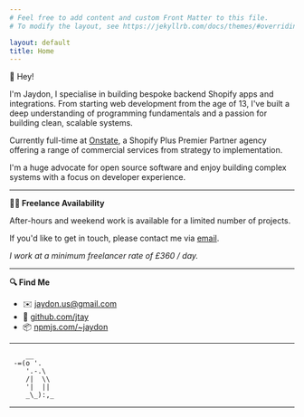 ```yaml
---
# Feel free to add content and custom Front Matter to this file.
# To modify the layout, see https://jekyllrb.com/docs/themes/#overriding-theme-defaults

layout: default
title: Home
---
```

👋 Hey! 

I'm Jaydon, I specialise in building bespoke backend Shopify apps and integrations. From starting web development from the age of 13, I've built a deep understanding of programming fundamentals and a passion for building clean, scalable systems. 

Currently full-time at [Onstate](https://onstate.co.uk), a Shopify Plus Premier Partner agency offering a range of commercial services from strategy to implementation.

I'm a huge advocate for open source software and enjoy building complex systems with a focus on developer experience.

---

**🧑‍💻 Freelance Availability**

After-hours and weekend work is available for a limited number of projects.

If you'd like to get in touch, please contact me via [email](mailto:hi@jtay.co.uk).

*I work at a minimum freelancer rate of £360 / day.*

---

**🔍 Find Me**
- ✉️ [jaydon.us@gmail.com](mailto:jaydon.us@gmail.com)
- 🐙 [github.com/jtay](https://github.com/jtay)
- 📦 [npmjs.com/~jaydon](https://www.npmjs.com/~jaydon)

---

        __
     -=(o '.
        '.-.\
        /|  \\
        '|  ||
        _\_):,_

---
